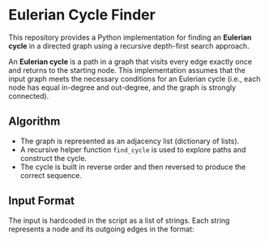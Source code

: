 # Eulerian Cycle Finder

This repository provides a Python implementation for finding an **Eulerian cycle** in a directed graph using a recursive depth-first search approach.

An **Eulerian cycle** is a path in a graph that visits every edge exactly once and returns to the starting node. This implementation assumes that the input graph meets the necessary conditions for an Eulerian cycle (i.e., each node has equal in-degree and out-degree, and the graph is strongly connected).

## Algorithm

- The graph is represented as an adjacency list (dictionary of lists).
- A recursive helper function `find_cycle` is used to explore paths and construct the cycle.
- The cycle is built in reverse order and then reversed to produce the correct sequence.

##  Input Format

The input is hardcoded in the script as a list of strings. Each string represents a node and its outgoing edges in the format:

